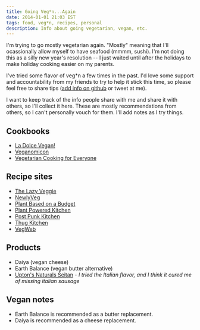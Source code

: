 ```yaml
---
title: Going Veg*n...Again
date: 2014-01-01 21:03 EST
tags: food, veg*n, recipes, personal
description: Info about going vegetarian, vegan, etc.
---
```


I'm trying to go mostly vegetarian again. "Mostly" meaning that I'll ocassionally allow myself to have seafood (mmmm, sushi). I'm not doing this as a silly new year's resolution -- I just waited until after the holidays to make holiday cooking easier on my parents.

I've tried some flavor of veg*n a few times in the past. I'd love some support and accountability from my friends to try to help it stick this time, so please feel free to share tips ([add info on github](https://github.com/juliepagano/juliepagano.com/issues/35) or tweet at me).

I want to keep track of the info people share with me and share it with others, so I'll collect it here. These are mostly recommendations from others, so I can't personally vouch for them. I'll add notes as I try things.

## Cookbooks
* [La Dolce Vegan!](http://amzn.to/Jvf2da)
* [Veganomicon](http://amzn.to/1gozRlY)
* [Vegetarian Cooking for Everyone](http://amzn.to/1cmZ5zo)

## Recipe sites
* [The Lazy Veggie](http://thelazyveggie.tumblr.com/)
* [NewlyVeg](http://newlyveg.com/)
* [Plant Based on a Budget](http://plantbasedonabudget.com/)
* [Plant Powered Kitchen](http://plantpoweredkitchen.com/)
* [Post Punk Kitchen](http://www.theppk.com/)
* [Thug Kitchen](http://thugkitchen.com/)
* [VegWeb](http://vegweb.com/)

## Products
* Daiya (vegan cheese)
* Earth Balance (vegan butter alternative)
* [Upton's Naturals Seitan](http://www.uptonsnaturals.com/) - *I tried the Italian flavor, and I think it cured me of missing italian sausage*

## Vegan notes
* Earth Balance is recommended as a butter replacement.
* Daiya is recommended as a cheese replacement.